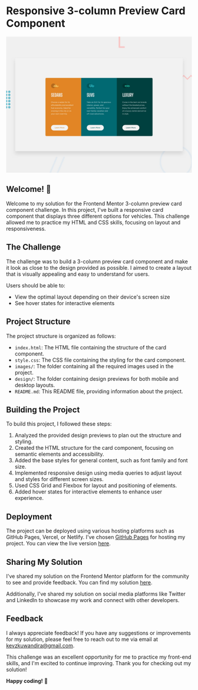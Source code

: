 # Responsive 3-column Preview Card Component

![Design preview for the 3-column preview card component coding challenge](./design/desktop-preview.jpg)

## Welcome! 👋

Welcome to my solution for the Frontend Mentor 3-column preview card component challenge. In this project, I've built a responsive card component that displays three different options for vehicles. This challenge allowed me to practice my HTML and CSS skills, focusing on layout and responsiveness.

## The Challenge

The challenge was to build a 3-column preview card component and make it look as close to the design provided as possible. I aimed to create a layout that is visually appealing and easy to understand for users.

Users should be able to:

- View the optimal layout depending on their device's screen size
- See hover states for interactive elements

## Project Structure

The project structure is organized as follows:

- `index.html`: The HTML file containing the structure of the card component.
- `style.css`: The CSS file containing the styling for the card component.
- `images/`: The folder containing all the required images used in the project.
- `design/`: The folder containing design previews for both mobile and desktop layouts.
- `README.md`: This README file, providing information about the project.

## Building the Project

To build this project, I followed these steps:

1. Analyzed the provided design previews to plan out the structure and styling.
2. Created the HTML structure for the card component, focusing on semantic elements and accessibility.
3. Added the base styles for general content, such as font family and font size.
4. Implemented responsive design using media queries to adjust layout and styles for different screen sizes.
5. Used CSS Grid and Flexbox for layout and positioning of elements.
6. Added hover states for interactive elements to enhance user experience.

## Deployment

The project can be deployed using various hosting platforms such as GitHub Pages, Vercel, or Netlify. I've chosen [GitHub Pages](https://pages.github.com/) for hosting my project. You can view the live version [here](#insert-live-url).

## Sharing My Solution

I've shared my solution on the Frontend Mentor platform for the community to see and provide feedback. You can find my solution [here](#insert-solution-url).

Additionally, I've shared my solution on social media platforms like Twitter and LinkedIn to showcase my work and connect with other developers.

## Feedback

I always appreciate feedback! If you have any suggestions or improvements for my solution, please feel free to reach out to me via email at [kevzkuwandira@gmail.com](mailto:your-email@example.com).

This challenge was an excellent opportunity for me to practice my front-end skills, and I'm excited to continue improving. Thank you for checking out my solution!

**Happy coding!** 🚀